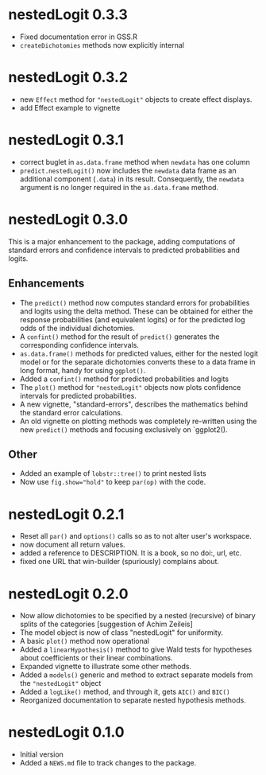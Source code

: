 # nestedLogit 0.3.3

* Fixed documentation error in GSS.R
* `createDichotomies` methods now explicitly internal

# nestedLogit 0.3.2

* new `Effect` method for `"nestedLogit"` objects to create effect displays.
* add Effect example to vignette


# nestedLogit 0.3.1

* correct buglet in `as.data.frame` method when `newdata` has one column
* `predict.nestedLogit()` now includes the `newdata` data frame as an additional component (`.data`) in its result. Consequently, the `newdata` argument is no longer required in the `as.data.frame` method.

# nestedLogit 0.3.0

This is a major enhancement to the package, adding computations of standard errors and confidence intervals to predicted probabilities and logits.

## Enhancements
* The `predict()` method now computes standard errors for probabilities and logits using the delta method. These can be obtained for either the response probabilities (and equivalent logits) or for the predicted log odds of the individual dichotomies.
* A `confint()` method for the result of `predict()` generates the corresponding confidence intervals.
* `as.data.frame()` methods for predicted values, either for the nested logit model or for the separate dichotomies converts these to a data frame in long format, handy for using `ggplot()`.
* Added a `confint()` method for predicted probabilities and logits
* The `plot()` method for `"nestedLogit"` objects now plots confidence intervals for predicted probabilities.
* A new vignette, "standard-errors", describes the mathematics behind the standard error calculations.
* An old vignette on plotting methods was completely re-written using the new `predict()` methods and focusing exclusively on `ggplot2().

## Other
* Added an example of `lobstr::tree()` to print nested lists
* Now use `fig.show="hold"` to keep `par(op)` with the code.

# nestedLogit 0.2.1

* Reset all `par()` and `options()` calls so as to not alter user's workspace. 
* now document all return values. 
* added a reference to DESCRIPTION. It is a book, so no doi:, url, etc.
* fixed one URL that win-builder (spuriously) complains about.


# nestedLogit 0.2.0

* Now allow dichotomies to be specified by a nested (recursive) of binary splits of the categories [suggestion of Achim Zeileis]
* The model object is now of class "nestedLogit" for uniformity.
* A basic `plot()` method now operational
* Added a `linearHypothesis()` method to give Wald tests for hypotheses about coefficients or their linear combinations.
* Expanded vignette to illustrate some other methods.
* Added a `models()` generic and method to extract separate models from the `"nestedLogit"` object
* Added a `logLike()` method, and through it, gets `AIC()` and `BIC()`
* Reorganized documentation to separate nested hypothesis methods.

# nestedLogit 0.1.0

* Initial version
* Added a `NEWS.md` file to track changes to the package.

